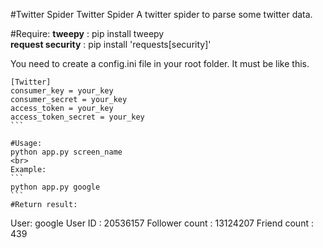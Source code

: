 #Twitter Spider
Twitter Spider
A twitter spider to parse some twitter data.

#Require:
<strong>tweepy</strong> : pip install tweepy<br>
<strong>request security</strong> : pip install 'requests[security]'

You need to create a config.ini file in your root folder. It must be like this.
````
[Twitter]
consumer_key = your_key
consumer_secret = your_key
access_token = your_key
access_token_secret = your_key
```

#Usage:
python app.py screen_name
<br>
Example:
```
python app.py google
```
#Return result:

````
User: google 
User ID : 20536157
Follower count : 13124207
Friend count : 439
```
